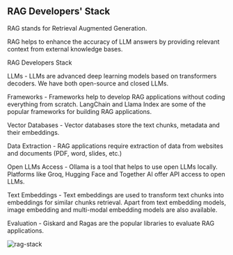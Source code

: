 ## RAG Developers' Stack

RAG stands for Retrieval Augmented Generation.

RAG helps to enhance the accuracy of LLM answers by providing relevant context from external knowledge bases.

RAG Developers Stack

LLMs - LLMs are advanced deep learning models based on transformers decoders. We have both open-source and closed LLMs.

Frameworks - Frameworks help to develop RAG applications without coding everything from scratch. LangChain and Llama Index are some of the popular frameworks for building RAG applications. 

Vector Databases - Vector databases store the text chunks, metadata and their embeddings. 

Data Extraction - RAG applications require extraction of data from websites and documents (PDF, word, slides, etc.) 

Open LLMs Access - Ollama is a tool that helps to use open LLMs locally. Platforms like Groq, Hugging Face and Together AI offer API access to open LLMs.

Text Embeddings - Text embeddings are used to transform text chunks into embeddings for similar chunks retrieval. Apart from text embedding models, image embedding and multi-modal embedding models are also available.

Evaluation - Giskard and Ragas are the popular libraries to evaluate RAG applications. 

![rag-stack](https://github.com/user-attachments/assets/7450e0e0-48d0-42c6-880d-94c0b1ac4262)
